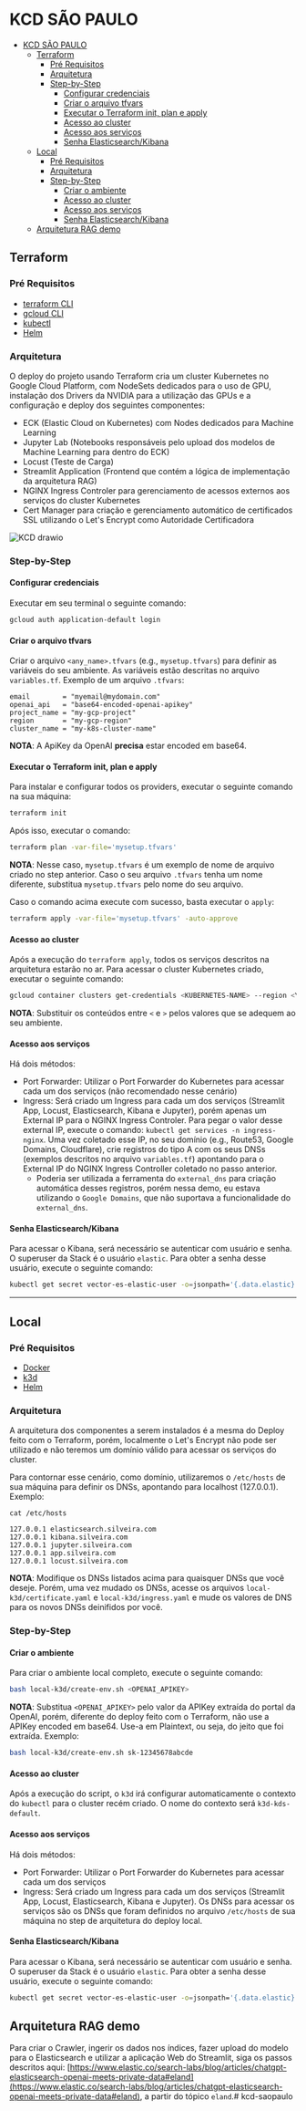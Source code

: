 # KCD SÃO PAULO

- [KCD SÃO PAULO](#kcd-são-paulo)
  - [Terraform](#terraform)
    - [Pré Requisitos](#pré-requisitos)
    - [Arquitetura](#arquitetura)
    - [Step-by-Step](#step-by-step)
      - [Configurar credenciais](#configurar-credenciais)
      - [Criar o arquivo tfvars](#criar-o-arquivo-tfvars)
      - [Executar o Terraform init, plan e apply](#executar-o-terraform-init-plan-e-apply)
      - [Acesso ao cluster](#acesso-ao-cluster)
      - [Acesso aos serviços](#acesso-aos-serviços)
      - [Senha Elasticsearch/Kibana](#senha-elasticsearchkibana)
  - [Local](#local)
    - [Pré Requisitos](#pré-requisitos-1)
    - [Arquitetura](#arquitetura-1)
    - [Step-by-Step](#step-by-step-1)
      - [Criar o ambiente](#criar-o-ambiente)
      - [Acesso ao cluster](#acesso-ao-cluster-1)
      - [Acesso aos serviços](#acesso-aos-serviços-1)
      - [Senha Elasticsearch/Kibana](#senha-elasticsearchkibana-1)
  - [Arquitetura RAG demo](#arquitetura-rag-demo)
## Terraform

### Pré Requisitos

- [terraform CLI](https://developer.hashicorp.com/terraform/install)
- [gcloud CLI](https://cloud.google.com/sdk/docs/install)
- [kubectl](https://kubernetes.io/docs/tasks/tools/#kubectl)
- [Helm](https://helm.sh/docs/intro/install/)

### Arquitetura

O deploy do projeto usando Terraform cria um cluster Kubernetes no Google Cloud Platform, com NodeSets dedicados para o uso de GPU, instalação dos Drivers da NVIDIA para a utilização das GPUs e a configuração e deploy dos seguintes componentes:

- ECK (Elastic Cloud on Kubernetes) com Nodes dedicados para Machine Learning
- Jupyter Lab (Notebooks responsáveis pelo upload dos modelos de Machine Learning para dentro do ECK)
- Locust (Teste de Carga)
- Streamlit Application (Frontend que contém a lógica de implementação da arquitetura RAG)
- NGINX Ingress Controler para gerenciamento de acessos externos aos serviços do cluster Kubernetes
- Cert Manager para criação e gerenciamento automático de certificados SSL utilizando o Let's Encrypt como Autoridade Certificadora

![KCD drawio](https://github.com/Guilherme-Silveira/kcd-saopaulo/assets/40548889/5403761c-3cbd-40f9-92a4-bb8699b9d6e4)


### Step-by-Step

#### Configurar credenciais

Executar em seu terminal o seguinte comando:

```sh
gcloud auth application-default login
```

#### Criar o arquivo tfvars
Criar o arquivo `<any_name>.tfvars` (e.g., `mysetup.tfvars`) para definir as variáveis do seu ambiente. As variáveis estão descritas no arquivo `variables.tf`. Exemplo de um arquivo `.tfvars`:

```
email        = "myemail@mydomain.com"
openai_api   = "base64-encoded-openai-apikey"
project_name = "my-gcp-project"
region       = "my-gcp-region"
cluster_name = "my-k8s-cluster-name"
```

**NOTA**: A ApiKey da OpenAI **precisa** estar encoded em base64.

#### Executar o Terraform init, plan e apply

Para instalar e configurar todos os providers, executar o seguinte comando na sua máquina:

```sh
terraform init
```

Após isso, executar o comando:

```sh
terraform plan -var-file='mysetup.tfvars'
```

**NOTA**: Nesse caso, `mysetup.tfvars` é um exemplo de nome de arquivo criado no step anterior. Caso o seu arquivo `.tfvars` tenha um nome diferente, substitua `mysetup.tfvars` pelo nome do seu arquivo.

Caso o comando acima execute com sucesso, basta executar o `apply`:

```sh
terraform apply -var-file='mysetup.tfvars' -auto-approve
```

#### Acesso ao cluster

Após a execução do `terraform apply`, todos os serviços descritos na arquitetura estarão no ar. Para acessar o cluster Kubernetes criado, executar o seguinte comando:

```sh
gcloud container clusters get-credentials <KUBERNETES-NAME> --region <YOUR-REGION> --project <YOUR-PROJECT-NAME>
```

**NOTA**: Substituir os conteúdos entre `<` e `>` pelos valores que se adequem ao seu ambiente.

#### Acesso aos serviços

Há dois métodos:

- Port Forwarder: Utilizar o Port Forwarder do Kubernetes para acessar cada um dos serviços (não recomendado nesse cenário)
- Ingress: Será criado um Ingress para cada um dos serviços (Streamlit App, Locust, Elasticsearch, Kibana e Jupyter), porém apenas um External IP para o NGINX Ingress Controler. Para pegar o valor desse external IP, execute o comando: `kubectl get services -n ingress-nginx`. Uma vez coletado esse IP, no seu domínio (e.g., Route53, Google Domains, Cloudflare), crie registros do tipo A com os seus DNSs (exemplos descritos no arquivo `variables.tf`) apontando para o External IP do NGINX Ingress Controller coletado no passo anterior.
  - Poderia ser utilizada a ferramenta do `external_dns` para criação automática desses registros, porém nessa demo, eu estava utilizando o `Google Domains`, que não suportava a funcionalidade do `external_dns`.

#### Senha Elasticsearch/Kibana

Para acessar o Kibana, será necessário se autenticar com usuário e senha. O superuser da Stack é o usuário `elastic`. Para obter a senha desse usuário, execute o seguinte comando:

```sh
kubectl get secret vector-es-elastic-user -o=jsonpath='{.data.elastic}' | base64 --decode; echo
```

---
## Local

### Pré Requisitos

- [Docker](https://docs.docker.com/get-docker/)
- [k3d](https://k3d.io/v5.6.0/#releases)
- [Helm](https://helm.sh/docs/intro/install/)

### Arquitetura

A arquitetura dos componentes a serem instalados é a mesma do Deploy feito com o Terraform, porém, localmente o Let's Encrypt não pode ser utilizado e não teremos um domínio válido para acessar os serviços do cluster.

Para contornar esse cenário, como domínio, utilizaremos o `/etc/hosts` de sua máquina para definir os DNSs, apontando para localhost (127.0.0.1). Exemplo:

`cat /etc/hosts`
```
127.0.0.1 elasticsearch.silveira.com
127.0.0.1 kibana.silveira.com
127.0.0.1 jupyter.silveira.com
127.0.0.1 app.silveira.com
127.0.0.1 locust.silveira.com
```

**NOTA**: Modifique os DNSs listados acima para quaisquer DNSs que você deseje. Porém, uma vez mudado os DNSs, acesse os arquivos `local-k3d/certificate.yaml` e `local-k3d/ingress.yaml` e mude os valores de DNS para os novos DNSs deinifidos por você.

### Step-by-Step

#### Criar o ambiente
Para criar o ambiente local completo, execute o seguinte comando:

```sh
bash local-k3d/create-env.sh <OPENAI_APIKEY>
```

**NOTA**: Substitua `<OPENAI_APIKEY>` pelo valor da APIKey extraída do portal da OpenAI, porém, diferente do deploy feito com o Terraform, não use a APIKey encoded em base64. Use-a em Plaintext, ou seja, do jeito que foi extraída. Exemplo:

```sh
bash local-k3d/create-env.sh sk-12345678abcde
```

#### Acesso ao cluster
Após a execução do script, o `k3d` irá configurar automaticamente o contexto do `kubectl` para o cluster recém criado. O nome do contexto será `k3d-kds-default`.

#### Acesso aos serviços

Há dois métodos:

- Port Forwarder: Utilizar o Port Forwarder do Kubernetes para acessar cada um dos serviços
- Ingress: Será criado um Ingress para cada um dos serviços (Streamlit App, Locust, Elasticsearch, Kibana e Jupyter). Os DNSs para acessar os serviços são os DNSs que foram definidos no arquivo `/etc/hosts` de sua máquina no step de arquitetura do deploy local.

#### Senha Elasticsearch/Kibana

Para acessar o Kibana, será necessário se autenticar com usuário e senha. O superuser da Stack é o usuário `elastic`. Para obter a senha desse usuário, execute o seguinte comando:

```sh
kubectl get secret vector-es-elastic-user -o=jsonpath='{.data.elastic}' | base64 --decode; echo
```

## Arquitetura RAG demo

Para criar o Crawler, ingerir os dados nos índices, fazer upload do modelo para o Elasticsearch e utilizar a aplicação Web do Streamlit, siga os passos descritos aqui: [https://www.elastic.co/search-labs/blog/articles/chatgpt-elasticsearch-openai-meets-private-data#eland](https://www.elastic.co/search-labs/blog/articles/chatgpt-elasticsearch-openai-meets-private-data#eland), a partir do tópico `eland`.# kcd-saopaulo
